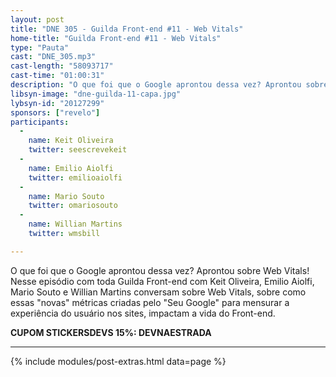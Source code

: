 ```yaml
---
layout: post
title: "DNE 305 - Guilda Front-end #11 - Web Vitals"
home-title: "Guilda Front-end #11 - Web Vitals"
type: "Pauta"
cast: "DNE_305.mp3"
cast-length: "58093717"
cast-time: "01:00:31"
description: "O que foi que o Google aprontou dessa vez? Aprontou sobre Web Vitals! Nesse episódio com toda Guilda Front-end com Keit Oliveira, Emilio Aiolfi, Mario Souto e Willian Martins conversam sobre Web Vitals, sobre como essas "novas" métricas criadas pelo "Seu Google" para mensurar a experiência do usuário nos sites, impactam a vida do Front-end."
libsyn-image: "dne-guilda-11-capa.jpg"
lybsyn-id: "20127299"
sponsors: ["revelo"]
participants:
  -
    name: Keit Oliveira
    twitter: seescrevekeit
  -
    name: Emilio Aiolfi
    twitter: emilioaiolfi
  -
    name: Mario Souto
    twitter: omariosouto
  -
    name: Willian Martins
    twitter: wmsbill

---
```


O que foi que o Google aprontou dessa vez? Aprontou sobre Web Vitals!  Nesse episódio com toda Guilda Front-end com Keit Oliveira, Emilio Aiolfi, Mario Souto e Willian Martins conversam sobre Web Vitals, sobre como essas "novas" métricas criadas pelo "Seu Google" para mensurar a experiência do usuário nos sites, impactam a vida do Front-end.

<strong>CUPOM STICKERSDEVS 15%: DEVNAESTRADA</strong>

---

{% include modules/post-extras.html data=page %}

